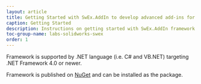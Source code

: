 ```yaml
---
layout: article
title: Getting Started with SwEx.AddIn to develop advanced add-ins for SOLIDWORKS
caption: Getting Started
description: Instructions on getting started with SwEx.AddIn framework for developing SOLIDWORKS add-ins in C# and VB.NET
toc-group-name: labs-solidworks-swex
order: 1
---
```

Framework is supported by .NET language (i.e. C# and VB.NET) targeting .NET Framework 4.0 or newer.

Framework is published on [NuGet](https://www.nuget.org/packages/CodeStack.SwEx.AddIn/0.2.2-beta) and can be installed as the package.